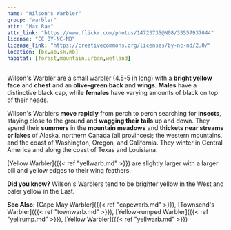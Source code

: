 ```yaml
---
name: "Wilson's Warbler"
group: "warbler"
attr: "Max Rae"
attr_link: "https://www.flickr.com/photos/14723735@N08/33557937044"
license: "CC BY-NC-ND"
license_link: "https://creativecommons.org/licenses/by-nc-nd/2.0/"
location: [bc,ab,sk,mb]
habitat: [forest,mountain,urban,wetland]
---
```

Wilson's Warbler are a small warbler (4.5-5 in long) with a **bright yellow face** and **chest** and an **olive-green back** and **wings**. **Males** have a distinctive black cap, while **females** have varying amounts of black on top of their heads.

Wilson's Warblers **move rapidly** from perch to perch searching for **insects**, staying close to the ground and **wagging their tails** up and down. They spend their **summers** in the **mountain meadows** and **thickets near streams or lakes** of Alaska, northern Canada (all provinces); the western mountains, and the coast of Washington, Oregon, and California. They winter in Central America and along the coast of Texas and Louisiana.

[Yellow Warbler]({{< ref "yellwarb.md" >}}) are slightly larger with a larger bill and yellow edges to their wing feathers.

**Did you know?** Wilson's Warblers tend to be brighter yellow in the West and paler yellow in the East.

<!-- generated, do not edit -->
**See Also:**
[Cape May Warbler]({{< ref "capewarb.md" >}}),
[Townsend's Warbler]({{< ref "townwarb.md" >}}),
[Yellow-rumped Warbler]({{< ref "yellrump.md" >}}),
[Yellow Warbler]({{< ref "yellwarb.md" >}})
